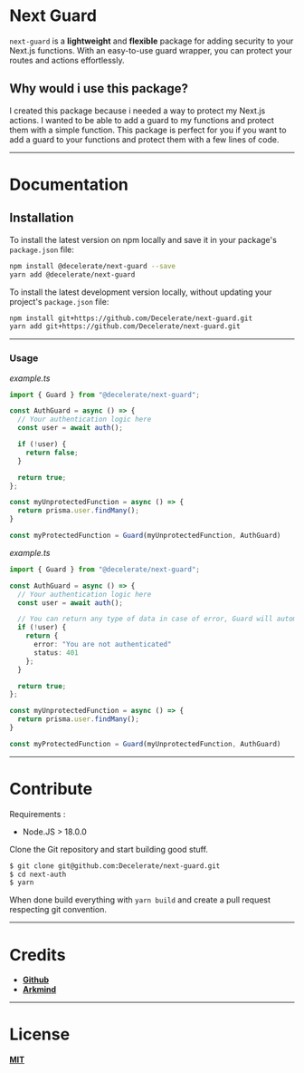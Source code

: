 # Next Guard

`next-guard` is a **lightweight** and **flexible** package for adding security to your Next.js functions. With an easy-to-use guard wrapper, you can protect your routes and actions effortlessly.

## Why would i use this package?

I created this package because i needed a way to protect my Next.js actions. I wanted to be able to add a guard to my functions and protect them with a simple function. This package is perfect for you if you want to add a guard to your functions and protect them with a few lines of code.

---

# Documentation

## Installation

To install the latest version on npm locally and save it in your package's `package.json` file:

```bash
npm install @decelerate/next-guard --save
yarn add @decelerate/next-guard
```

To install the latest development version locally, without updating your project's `package.json` file:

```bash
npm install git+https://github.com/Decelerate/next-guard.git
yarn add git+https://github.com/Decelerate/next-guard.git
```

---

### Usage

*example.ts*
```ts
import { Guard } from "@decelerate/next-guard";

const AuthGuard = async () => {
  // Your authentication logic here
  const user = await auth();

  if (!user) {
    return false;
  }

  return true;
};

const myUnprotectedFunction = async () => {
  return prisma.user.findMany();
}

const myProtectedFunction = Guard(myUnprotectedFunction, AuthGuard)
```

*example.ts*
```ts
import { Guard } from "@decelerate/next-guard";

const AuthGuard = async () => {
  // Your authentication logic here
  const user = await auth();

  // You can return any type of data in case of error, Guard will automatically type it
  if (!user) {
    return {
      error: "You are not authenticated"
      status: 401
    };
  }

  return true;
};

const myUnprotectedFunction = async () => {
  return prisma.user.findMany();
}

const myProtectedFunction = Guard(myUnprotectedFunction, AuthGuard)
```

---

# Contribute

Requirements :
- Node.JS > 18.0.0

Clone the Git repository and start building good stuff.

```bash
$ git clone git@github.com:Decelerate/next-guard.git
$ cd next-auth
$ yarn
```

When done build everything with `yarn build` and create a pull request respecting git convention.

---

# Credits

- **[Github](https://github.com/Decelerate/next-auth)**
- **[Arkmind](https://github.com/Arkmind/)**
  
---

# License

**[MIT](https://github.com/Decelerate/next-auth/LICENSE)**